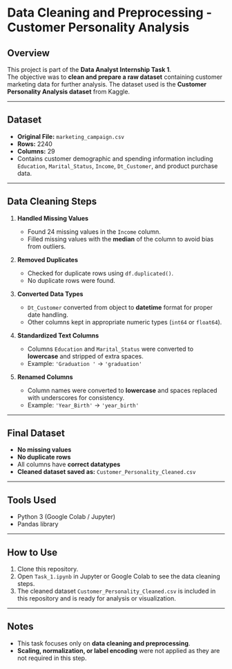 # Data Cleaning and Preprocessing - Customer Personality Analysis

## Overview
This project is part of the **Data Analyst Internship Task 1**.  
The objective was to **clean and prepare a raw dataset** containing customer marketing data for further analysis. The dataset used is the **Customer Personality Analysis dataset** from Kaggle.

---

## Dataset
- **Original File:** `marketing_campaign.csv`  
- **Rows:** 2240  
- **Columns:** 29  
- Contains customer demographic and spending information including `Education`, `Marital_Status`, `Income`, `Dt_Customer`, and product purchase data.

---

## Data Cleaning Steps

1. **Handled Missing Values**
   - Found 24 missing values in the `Income` column.
   - Filled missing values with the **median** of the column to avoid bias from outliers.

2. **Removed Duplicates**
   - Checked for duplicate rows using `df.duplicated()`.
   - No duplicate rows were found.

3. **Converted Data Types**
   - `Dt_Customer` converted from object to **datetime** format for proper date handling.
   - Other columns kept in appropriate numeric types (`int64` or `float64`).

4. **Standardized Text Columns**
   - Columns `Education` and `Marital_Status` were converted to **lowercase** and stripped of extra spaces.
   - Example: `'Graduation '` → `'graduation'`

5. **Renamed Columns**
   - Column names were converted to **lowercase** and spaces replaced with underscores for consistency.
   - Example: `'Year_Birth'` → `'year_birth'`

---

## Final Dataset
- **No missing values**  
- **No duplicate rows**  
- All columns have **correct datatypes**  
- **Cleaned dataset saved as:** `Customer_Personality_Cleaned.csv`  

---

## Tools Used
- Python 3 (Google Colab / Jupyter)
- Pandas library


---

## How to Use
1. Clone this repository.
2. Open `Task_1.ipynb` in Jupyter or Google Colab to see the data cleaning steps.
3. The cleaned dataset `Customer_Personality_Cleaned.csv` is included in this repository and is ready for analysis or visualization.

---

## Notes
- This task focuses only on **data cleaning and preprocessing**.  
- **Scaling, normalization, or label encoding** were not applied as they are not required in this step.
